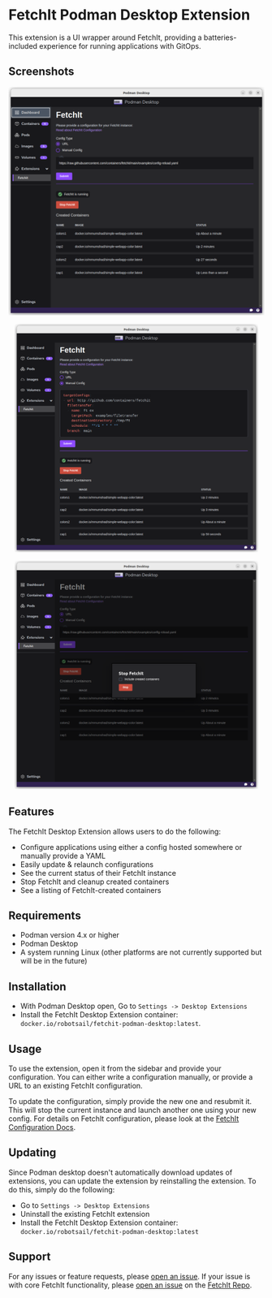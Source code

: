 # FetchIt Podman Desktop Extension

This extension is a UI wrapper around FetchIt, providing a batteries-included experience for running applications with GitOps.

## Screenshots

<!-- ![FetchIt on Startup](./Screenshots/fetchit-init.png "FetchIt on Startup") -->

<p align="center">
	<img alt="FetchIt Running" src="./Screenshots/fetchit-running.png"  height="450" />
</p>

<!-- ![FetchIt Running](./Screenshots/fetchit-running.png "FetchIt Running") -->

<p align="center">
	<img alt="Configuring FetchIt Using YAML" src="./Screenshots/fetchit-yaml-config.png"  height="450" />
</p>

<!-- ![Configuring FetchIt Using YAML](./Screenshots/fetchit-yaml-config.png "FetchIt YAML Config") -->

<p align="center">
	<img alt="Stopping FetchIt Containers" src="./Screenshots/fetchit-stop-containers.png"  height="450" />
</p>

<!-- ![Stopping FetchIt Containers](./Screenshots/fetchit-stop-containers.png "Stopping FetchIt Containers") -->

## Features

The FetchIt Desktop Extension allows users to do the following:
- Configure applications using either a config hosted somewhere or manually provide a YAML
- Easily update & relaunch configurations
- See the current status of their FetchIt instance
- Stop FetchIt and cleanup created containers
- See a listing of FetchIt-created containers

## Requirements

- Podman version 4.x or higher
- Podman Desktop
- A system running Linux (other platforms are not currently supported but will be in the future)

## Installation

- With Podman Desktop open, Go to `Settings -> Desktop Extensions`
- Install the FetchIt Desktop Extension container: `docker.io/robotsail/fetchit-podman-desktop:latest`. 

## Usage

To use the extension, open it from the sidebar and provide your configuration.
You can either write a configuration manually, or provide a URL to an existing FetchIt configuration.

To update the configuration, simply provide the new one and resubmit it.
This will stop the current instance and launch another one using your new config.
For details on FetchIt configuration, please look at the [FetchIt Configuration Docs](https://fetchit.readthedocs.io/en/latest/methods.html).


## Updating

Since Podman desktop doesn't automatically download updates of extensions, you can update the extension by reinstalling the extension. To do this, simply do the following:

- Go to `Settings -> Desktop Extensions`
- Uninstall the existing FetchIt extension
- Install the FetchIt Desktop Extension container: `docker.io/robotsail/fetchit-podman-desktop:latest`

## Support

For any issues or feature requests, please [open an issue](https://github.com/RobotSail/fetchit-desktop-extension/issues/new). If your issue is with core FetchIt functionality, please [open an issue](https://github.com/containers/fetchit) on the [FetchIt Repo](https://github.com/containers/fetchit/issues/new).